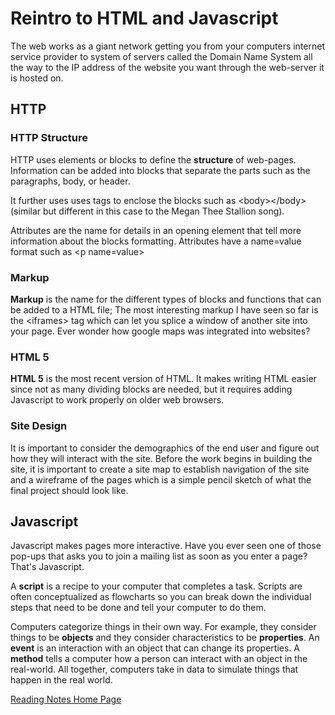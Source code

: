 # Reintro to HTML and Javascript

The web works as a giant network getting you from your computers internet service provider to system of servers called the Domain Name System all the way to the IP address of the website you want through the web-server it is hosted on.

## HTTP
### HTTP Structure
HTTP uses elements or blocks to define the **structure** of web-pages. Information can be added into blocks that separate the parts such as the paragraphs, body, or header. 

It further uses uses tags to enclose the blocks such as \<body>\</body> (similar but different in this case to the Megan Thee Stallion song).

Attributes are the name for details in an opening element that tell more information about the blocks formatting. Attributes have a name=value format such as \<p name=value>

### Markup
**Markup** is the name for the different types of blocks and functions that can be added to a HTML file; The most interesting markup I have seen so far is the \<iframes> tag which can let you splice a window of another site into your page. Ever wonder how google maps was integrated into websites?

### HTML 5
**HTML 5** is the most recent version of HTML. It makes writing HTML easier since not as many dividing blocks are needed, but it requires adding Javascript to work properly on older web browsers. 

### Site Design
It is important to consider the demographics of the end user and figure out how they will interact with the site. Before the work begins in building the site, it is important to create a site map to establish navigation of the site and a wireframe of the pages which is a simple pencil sketch of what the final project should look like. 

## Javascript
Javascript makes pages more interactive. Have you ever seen one of those pop-ups that asks you to join a mailing list as soon as you enter a page? That's Javascript.

A **script** is a recipe to your computer that completes a task. Scripts are often conceptualized as flowcharts so you can break down the individual steps that need to be done and tell your computer to do them. 

Computers categorize things in their own way. For example, they consider things to be **objects** and they consider characteristics to be **properties**. An **event** is an interaction with an object that can change its properties. A **method** tells a computer how a person can interact with an object in the real-world. All together, computers take in data to simulate things that happen in the real world. 

[Reading Notes Home Page](README.md)